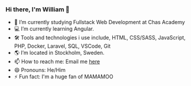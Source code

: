 ### Hi there, I'm William 👋


- 🔭 I’m currently studying Fullstack Web Development at Chas Academy
- 💻 I’m currently learning Angular.
- 🛠️ Tools and technologies i use include, HTML, CSS/SASS, JavaScript, PHP, Docker, Laravel, SQL, VSCode, Git 
- 🌎 I’m located in Stockholm, Sweden.
- 📫 How to reach me: Email me <a href="mailto: williamcarlstrom@hotmail.com">here</a>
- 😄 Pronouns: He/Him
- ⚡ Fun fact: I'm a huge fan of MAMAMOO

